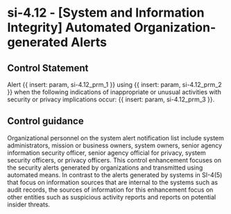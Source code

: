 # si-4.12 - \[System and Information Integrity\] Automated Organization-generated Alerts

## Control Statement

Alert {{ insert: param, si-4.12_prm_1 }} using {{ insert: param, si-4.12_prm_2 }} when the following indications of inappropriate or unusual activities with security or privacy implications occur: {{ insert: param, si-4.12_prm_3 }}.

## Control guidance

Organizational personnel on the system alert notification list include system administrators, mission or business owners, system owners, senior agency information security officer, senior agency official for privacy, system security officers, or privacy officers. This control enhancement focuses on the security alerts generated by organizations and transmitted using automated means. In contrast to the alerts generated by systems in SI-4(5) that focus on information sources that are internal to the systems such as audit records, the sources of information for this enhancement focus on other entities such as suspicious activity reports and reports on potential insider threats.
